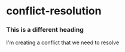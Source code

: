 # conflict-resolution

### This is a different heading

I'm creating a conflict that we need to resolve
